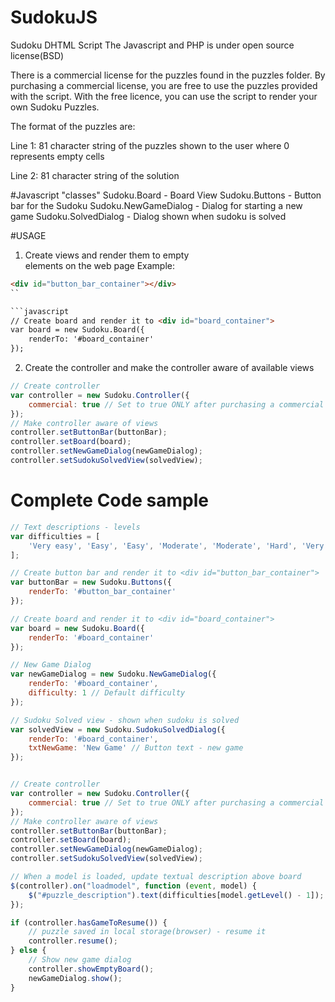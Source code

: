# SudokuJS

Sudoku DHTML Script
The Javascript and PHP is under open source license(BSD)

There is a commercial license for the puzzles found in the puzzles folder. By purchasing a commercial license, you are free to use the puzzles provided with the script. With the free licence, you can use the script to render your own Sudoku Puzzles.

The format of the puzzles are:

Line 1: 81 character string of the puzzles shown to the user where 0 represents empty cells

Line 2: 81 character string of the solution

#Javascript "classes"
Sudoku.Board - Board View
Sudoku.Buttons - Button bar for the Sudoku
Sudoku.NewGameDialog - Dialog for starting a new game
Sudoku.SolvedDialog - Dialog shown when sudoku is solved


#USAGE
1) Create views and render them to empty <div> elements on the web page
Example:
```html
<div id="button_bar_container"></div>
``

```javascript
// Create board and render it to <div id="board_container">
var board = new Sudoku.Board({
    renderTo: '#board_container'
});
```

2) Create the controller and make the controller aware of available views
```javascript
// Create controller
var controller = new Sudoku.Controller({
    commercial: true // Set to true ONLY after purchasing a commercial license
});
// Make controller aware of views
controller.setButtonBar(buttonBar);
controller.setBoard(board);
controller.setNewGameDialog(newGameDialog);
controller.setSudokuSolvedView(solvedView);
```

# Complete Code sample
```javascript
// Text descriptions - levels
var difficulties = [
    'Very easy', 'Easy', 'Easy', 'Moderate', 'Moderate', 'Hard', 'Very Hard', 'Extreme'
];

// Create button bar and render it to <div id="button_bar_container">
var buttonBar = new Sudoku.Buttons({
    renderTo: '#button_bar_container'
});

// Create board and render it to <div id="board_container">
var board = new Sudoku.Board({
    renderTo: '#board_container'
});

// New Game Dialog
var newGameDialog = new Sudoku.NewGameDialog({
    renderTo: '#board_container',
    difficulty: 1 // Default difficulty
});

// Sudoku Solved view - shown when sudoku is solved
var solvedView = new Sudoku.SudokuSolvedDialog({
    renderTo: '#board_container',
    txtNewGame: 'New Game' // Button text - new game
});


// Create controller
var controller = new Sudoku.Controller({
    commercial: true // Set to true ONLY after purchasing a commercial license
});
// Make controller aware of views
controller.setButtonBar(buttonBar);
controller.setBoard(board);
controller.setNewGameDialog(newGameDialog);
controller.setSudokuSolvedView(solvedView);

// When a model is loaded, update textual description above board
$(controller).on("loadmodel", function (event, model) {
    $("#puzzle_description").text(difficulties[model.getLevel() - 1]);
});

if (controller.hasGameToResume()) {
    // puzzle saved in local storage(browser) - resume it
    controller.resume();
} else {
    // Show new game dialog
    controller.showEmptyBoard();
    newGameDialog.show();
}
```